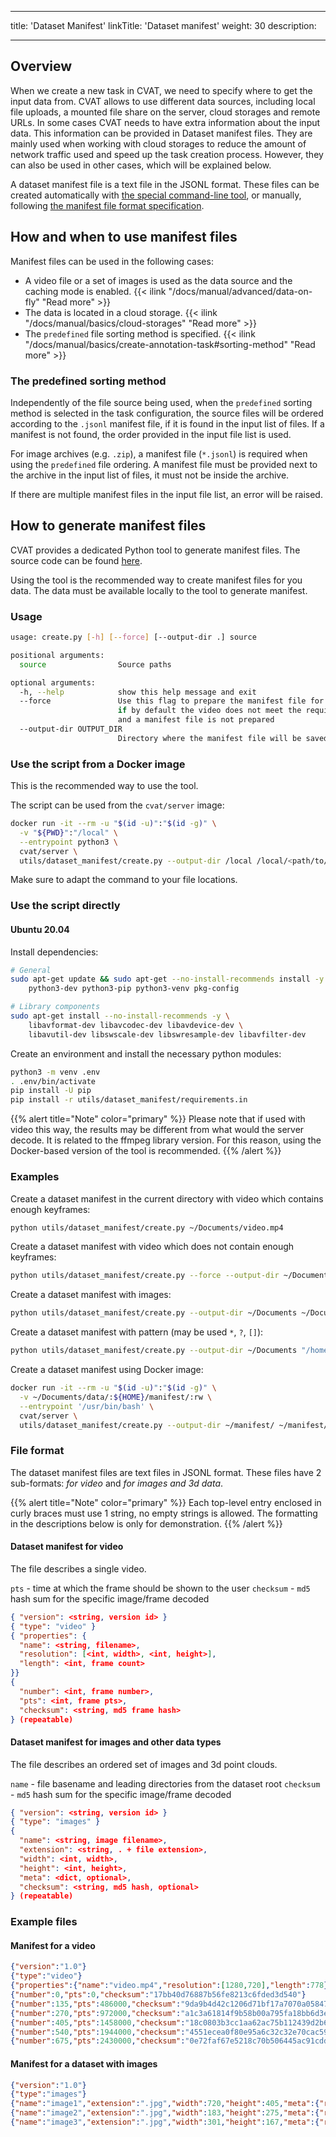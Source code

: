 <!--lint disable maximum-heading-length-->

---

title: 'Dataset Manifest'
linkTitle: 'Dataset manifest'
weight: 30
description:

---

<!--lint disable heading-style-->

## Overview

When we create a new task in CVAT, we need to specify where to get the input data from.
CVAT allows to use different data sources, including local file uploads, a mounted
file share on the server, cloud storages and remote URLs. In some cases CVAT
needs to have extra information about the input data. This information can be provided
in Dataset manifest files. They are mainly used when working with cloud storages to
reduce the amount of network traffic used and speed up the task creation process.
However, they can also be used in other cases, which will be explained below.

A dataset manifest file is a text file in the JSONL format. These files can be created
automatically with [the special command-line tool](https://github.com/cvat-ai/cvat/tree/develop/utils/dataset_manifest),
or manually, following [the manifest file format specification](#file-format).

## How and when to use manifest files

Manifest files can be used in the following cases:
- A video file or a set of images is used as the data source and
  the caching mode is enabled. {{< ilink "/docs/manual/advanced/data-on-fly" "Read more" >}}
- The data is located in a cloud storage. {{< ilink "/docs/manual/basics/cloud-storages" "Read more" >}}
- The `predefined` file sorting method is specified.
  {{< ilink "/docs/manual/basics/create-annotation-task#sorting-method" "Read more" >}}

### The predefined sorting method

Independently of the file source being used, when the `predefined`
sorting method is selected in the task configuration, the source files will be
ordered according to the `.jsonl` manifest file, if it is found in the input list of files.
If a manifest is not found, the order provided in the input file list is used.

For image archives (e.g. `.zip`), a manifest file (`*.jsonl`) is required when using
the `predefined` file ordering. A manifest file must be provided next to the archive
in the input list of files, it must not be inside the archive.

If there are multiple manifest files in the input file list, an error will be raised.

## How to generate manifest files

CVAT provides a dedicated Python tool to generate manifest files.
The source code can be found [here](https://github.com/cvat-ai/cvat/tree/develop/utils/dataset_manifest).

Using the tool is the recommended way to create manifest files for you data. The data must be
available locally to the tool to generate manifest.

### Usage

```bash
usage: create.py [-h] [--force] [--output-dir .] source

positional arguments:
  source                Source paths

optional arguments:
  -h, --help            show this help message and exit
  --force               Use this flag to prepare the manifest file for video data
                        if by default the video does not meet the requirements
                        and a manifest file is not prepared
  --output-dir OUTPUT_DIR
                        Directory where the manifest file will be saved
```

### Use the script from a Docker image

This is the recommended way to use the tool.

The script can be used from the `cvat/server` image:

```bash
docker run -it --rm -u "$(id -u)":"$(id -g)" \
  -v "${PWD}":"/local" \
  --entrypoint python3 \
  cvat/server \
  utils/dataset_manifest/create.py --output-dir /local /local/<path/to/sources>
```

Make sure to adapt the command to your file locations.

### Use the script directly

#### Ubuntu 20.04

Install dependencies:

```bash
# General
sudo apt-get update && sudo apt-get --no-install-recommends install -y \
    python3-dev python3-pip python3-venv pkg-config
```

```bash
# Library components
sudo apt-get install --no-install-recommends -y \
    libavformat-dev libavcodec-dev libavdevice-dev \
    libavutil-dev libswscale-dev libswresample-dev libavfilter-dev
```

Create an environment and install the necessary python modules:

```bash
python3 -m venv .env
. .env/bin/activate
pip install -U pip
pip install -r utils/dataset_manifest/requirements.in
```

{{% alert title="Note" color="primary" %}}
Please note that if used with video this way, the results may be different from what
would the server decode. It is related to the ffmpeg library version. For this reason,
using the Docker-based version of the tool is recommended.
{{% /alert %}}

### Examples

Create a dataset manifest in the current directory with video which contains enough keyframes:

```bash
python utils/dataset_manifest/create.py ~/Documents/video.mp4
```

Create a dataset manifest with video which does not contain enough keyframes:

```bash
python utils/dataset_manifest/create.py --force --output-dir ~/Documents ~/Documents/video.mp4
```

Create a dataset manifest with images:

```bash
python utils/dataset_manifest/create.py --output-dir ~/Documents ~/Documents/images/
```

Create a dataset manifest with pattern (may be used `*`, `?`, `[]`):

```bash
python utils/dataset_manifest/create.py --output-dir ~/Documents "/home/${USER}/Documents/**/image*.jpeg"
```

Create a dataset manifest using Docker image:

```bash
docker run -it --rm -u "$(id -u)":"$(id -g)" \
  -v ~/Documents/data/:${HOME}/manifest/:rw \
  --entrypoint '/usr/bin/bash' \
  cvat/server \
  utils/dataset_manifest/create.py --output-dir ~/manifest/ ~/manifest/images/
```

### File format

The dataset manifest files are text files in JSONL format. These files have 2 sub-formats:
_for video_ and _for images and 3d data_.

{{% alert title="Note" color="primary" %}}
Each top-level entry enclosed in curly braces must use 1 string, no empty strings is allowed.
The formatting in the descriptions below is only for demonstration.
{{% /alert %}}

#### Dataset manifest for video

The file describes a single video.

`pts` - time at which the frame should be shown to the user
`checksum` - `md5` hash sum for the specific image/frame decoded

```json
{ "version": <string, version id> }
{ "type": "video" }
{ "properties": {
  "name": <string, filename>,
  "resolution": [<int, width>, <int, height>],
  "length": <int, frame count>
}}
{
  "number": <int, frame number>,
  "pts": <int, frame pts>,
  "checksum": <string, md5 frame hash>
} (repeatable)
```

#### Dataset manifest for images and other data types

The file describes an ordered set of images and 3d point clouds.

`name` - file basename and leading directories from the dataset root
`checksum` - `md5` hash sum for the specific image/frame decoded

```json
{ "version": <string, version id> }
{ "type": "images" }
{
  "name": <string, image filename>,
  "extension": <string, . + file extension>,
  "width": <int, width>,
  "height": <int, height>,
  "meta": <dict, optional>,
  "checksum": <string, md5 hash, optional>
} (repeatable)
```

### Example files

#### Manifest for a video

```json
{"version":"1.0"}
{"type":"video"}
{"properties":{"name":"video.mp4","resolution":[1280,720],"length":778}}
{"number":0,"pts":0,"checksum":"17bb40d76887b56fe8213c6fded3d540"}
{"number":135,"pts":486000,"checksum":"9da9b4d42c1206d71bf17a7070a05847"}
{"number":270,"pts":972000,"checksum":"a1c3a61814f9b58b00a795fa18bb6d3e"}
{"number":405,"pts":1458000,"checksum":"18c0803b3cc1aa62ac75b112439d2b62"}
{"number":540,"pts":1944000,"checksum":"4551ecea0f80e95a6c32c32e70cac59e"}
{"number":675,"pts":2430000,"checksum":"0e72faf67e5218c70b506445ac91cdd7"}
```

#### Manifest for a dataset with images

```json
{"version":"1.0"}
{"type":"images"}
{"name":"image1","extension":".jpg","width":720,"height":405,"meta":{"related_images":[]},"checksum":"548918ec4b56132a5cff1d4acabe9947"}
{"name":"image2","extension":".jpg","width":183,"height":275,"meta":{"related_images":[]},"checksum":"4b4eefd03cc6a45c1c068b98477fb639"}
{"name":"image3","extension":".jpg","width":301,"height":167,"meta":{"related_images":[]},"checksum":"0e454a6f4a13d56c82890c98be063663"}
```
